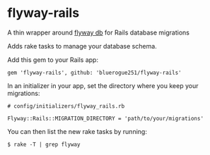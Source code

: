 # flyway-rails
A thin wrapper around [flyway db](http://flywaydb.org) for Rails database migrations

Adds rake tasks to manage your database schema.

Add this gem to your Rails app:

```
gem 'flyway-rails', github: 'bluerogue251/flyway-rails'
```

In an initializer in your app, set the directory where you keep your migrations:

```
# config/initializers/flyway_rails.rb

Flyway::Rails::MIGRATION_DIRECTORY = 'path/to/your/migrations'
```

You can then list the new rake tasks by running:

```
$ rake -T | grep flyway
```
